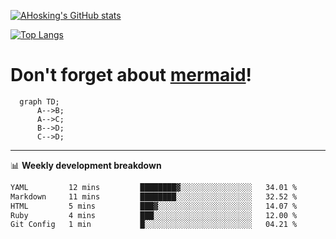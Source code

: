 [![AHosking's GitHub stats](https://github-readme-stats.vercel.app/api?username=ahosking&count_private=true&show_icons=true&theme=onedark&hide_rank=true&include_all_commits=true)](https://github.com/ahosking)

[![Top Langs](https://github-readme-stats.vercel.app/api/top-langs/?username=ahosking&layout=compact&theme=onedark)](https://github.com/ahosking)


# Don't forget about [mermaid](https://github.blog/2022-02-14-include-diagrams-markdown-files-mermaid/)!

```mermaid
  graph TD;
      A-->B;
      A-->C;
      B-->D;
      C-->D;
```
-------

📊 **Weekly development breakdown**

<!--START_SECTION:waka-->

```txt
YAML         12 mins         ████████▓░░░░░░░░░░░░░░░░   34.01 %
Markdown     11 mins         ████████░░░░░░░░░░░░░░░░░   32.52 %
HTML         5 mins          ███▓░░░░░░░░░░░░░░░░░░░░░   14.07 %
Ruby         4 mins          ███░░░░░░░░░░░░░░░░░░░░░░   12.00 %
Git Config   1 min           █░░░░░░░░░░░░░░░░░░░░░░░░   04.21 %
```

<!--END_SECTION:waka-->
